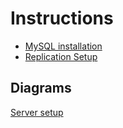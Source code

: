 # Instructions
- [MySQL installation](mysql-install.md)
- [Replication Setup](replication-setup.md)
## Diagrams
[Server setup](diagram.gif)